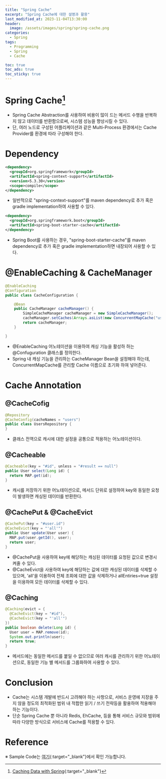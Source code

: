 ```yaml
---
title: "Spring Cache"
excerpt: "Spring Cache에 대한 설명과 활용"
last_modified_at: 2023-11-04T13:30:00
header:
  image: /assets/images/spring/spring-cache.png
categories:
  - Spring
tags:
  - Programming
  - Spring
  - Cache

toc: true
toc_ads: true
toc_sticky: true
---
```

# Spring Cache[^Cache]
- Spring Cache Abstraction를 사용하여 비용이 많이 드는 메서드 수행을 반복하지 않고 데이터를 반환함으로써, 시스템 성능을 향상시킬 수 있다.
- 단, 여러 노드로 구성된 어플리케이션과 같은 Multi-Process 환경에서는 Cache Provider를 환경에 따라 구성해야 한다.

# Dependency
```xml
<dependency>
  <groupId>org.springframework</groupId>
  <artifactId>spring-context-support</artifactId>
  <version>5.3.30</version>
  <scope>compile</scope>
</dependency>
```
- 일반적으로 "spring-context-support"를 maven dependency로 추가 혹은 gradle implementation하여 사용할 수 있다.

```xml
<dependency>
  <groupId>org.springframework.boot</groupId>
  <artifactId>spring-boot-starter-cache</artifactId>
</dependency>
```
- Spring Boot를 사용하는 경우, "spring-boot-starter-cache"를 maven dependency로 추가 혹은 gradle implementation하면 내장되어 사용할 수 있다.

# @EnableCaching & CacheManager
```java
@EnableCaching
@Configuration
public class CacheConfiguration {

	@Bean
	public CacheManager cacheManager() {
		SimpleCacheManager cacheManager = new SimpleCacheManager();
		cacheManager.setCaches(Arrays.asList(new ConcurrentMapCache("users")));
		return cacheManager;
	}

}
```
- @EnableCaching 어노테이션을 이용하여 캐싱 기능을 활성하 하는 @Confuguration 클래스를 정의한다.
- Spring 내 캐싱 기능을 관리하는 CacheManager Bean을 설정해야 하는데, ConcurrentMapCache를 관리할 Cache 이름으로 초기화 하여 넣어준다.

# Cache Annotation
## @CacheCofig
```java
@Repository
@CacheConfig(cacheNames = "users")
public class UsersRepository {
}
```
- 클래스 전역으로 캐시에 대한 설정을 공통으로 적용하는 어노테이션이다.

## @Cacheable
```java
@Cacheable(key = "#id", unless = "#result == null")
public User select(Long id) {
  return MAP.get(id);
}
```
- 캐시를 저장하기 위한 어노테이션으로, 메서드 단위로 설정하여 key와 동일한 요청이 발생하면 캐싱된 데이터를 반환한다.

## @CachePut & @CacheEvict
```java
@CachePut(key = "#user.id")
@CacheEvict(key = "'all'")
public User update(User user) {
  MAP.put(user.getId(), user);
  return user;
}
```
- @CachePut을 사용하여 key에 해당하는 캐싱된 데이터를 요청된 값으로 변경시켜줄 수 있다.
- @CacheEvict을 사용하여 key에 해당하는 값에 대한 캐싱된 데이터를 삭제할 수 있으며, 'all'을 이용하여 전체 조회에 대한 값을 삭제하거나 allEntiries=true 설정을 이용하여 모든 데이터를 삭제할 수 있다.

## @Caching
```java
@Caching(evict = {
  @CacheEvict(key = "#id"),
  @CacheEvict(key = "'all'")
})
public boolean delete(Long id) {
  User user = MAP.remove(id);
  System.out.println(user);
  return true;
}
```
- 메서드에는 동일한 메서드를 붙일 수 없으므로 여러 캐시를 관리하기 위한 어노테이션으로, 동일한 기능 별 메서드를 그룹화하여 사용할 수 있다.

# Conclusion
- Cache는 시스템 개발에 반드시 고려해야 하는 사항으로, 서비스 운영에 지장을 주지 않을 정도의 최적화된 범위 내 적합한 읽기 / 쓰기 전략등을 활용하여 적용해야 하는 기능이다.
- 단순 Spring Cache 뿐 아니라 Redis, EhCache, 등을 통해 서비스 규모와 범위에 따라 다양한 방식으로 서비스에 Cache를 적용할 수 있다.

# Reference
[^Cache]: [Caching Data with Spring](https://docs.spring.io/spring-framework/docs/5.3.x/reference/html/integration.html#cache){:target="_blank"}

※ Sample Code는 [여기](https://github.com/GracefulSoul/spring-cache){:target="_blank"}에서 확인 가능합니다.